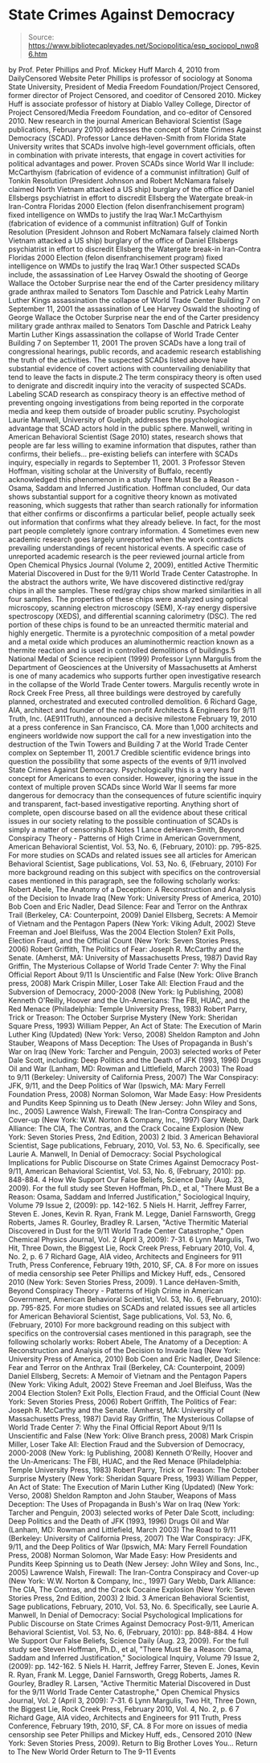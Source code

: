 # State Crimes Against Democracy

> Source: https://www.bibliotecapleyades.net/Sociopolitica/esp_sociopol_nwo86.htm

by Prof. Peter Phillips and Prof. Mickey Huff March 4, 2010
from DailyCensored Website
Peter Phillips is professor of sociology at Sonoma State University, President of Media Freedom Foundation/Project Censored, former director of Project Censored, and coeditor of Censored 2010. Mickey Huff is associate professor of history at Diablo Valley College, Director of Project Censored/Media Freedom Foundation, and co-editor of Censored 2010.
New research in the journal American Behavioral Scientist (Sage publications, February 2010) addresses the concept of State Crimes Against Democracy (SCAD).
Professor Lance deHaven-Smith from Florida State University writes that SCADs involve high-level government officials, often in combination with private interests, that engage in covert activities for political advantages and power.
Proven SCADs since World War II include:
McCarthyism (fabrication of evidence of a communist infiltration) Gulf of Tonkin Resolution (President Johnson and Robert McNamara falsely claimed North Vietnam attacked a US ship) burglary of the office of Daniel Ellsbergs psychiatrist in effort to discredit Ellsberg the Watergate break-in Iran-Contra Floridas 2000 Election (felon disenfranchisement program) fixed intelligence on WMDs to justify the Iraq War.1
McCarthyism (fabrication of evidence of a communist infiltration)
Gulf of Tonkin Resolution (President Johnson and Robert McNamara falsely claimed North Vietnam attacked a US ship)
burglary of the office of Daniel Ellsbergs psychiatrist in effort to discredit Ellsberg
the Watergate break-in
Iran-Contra
Floridas 2000 Election (felon disenfranchisement program)
fixed intelligence on WMDs to justify the Iraq War.1
Other suspected SCADs include,
the assassination of Lee Harvey Oswald the shooting of George Wallace the October Surprise near the end of the Carter presidency military grade anthrax mailed to Senators Tom Daschle and Patrick Leahy Martin Luther Kings assassination the collapse of World Trade Center Building 7 on September 11, 2001
the assassination of Lee Harvey Oswald
the shooting of George Wallace
the October Surprise near the end of the Carter presidency
military grade anthrax mailed to Senators Tom Daschle and Patrick Leahy
Martin Luther Kings assassination
the collapse of World Trade Center Building 7 on September 11, 2001
The proven SCADs have a long trail of congressional hearings, public records, and academic research establishing the truth of the activities. The suspected SCADs listed above have substantial evidence of covert actions with countervailing deniability that tend to leave the facts in dispute.2 The term conspiracy theory is often used to denigrate and discredit inquiry into the veracity of suspected SCADs.
Labeling SCAD research as conspiracy theory is an effective method of preventing ongoing investigations from being reported in the corporate media and keep them outside of broader public scrutiny.
Psychologist Laurie Manwell, University of Guelph, addresses the psychological advantage that SCAD actors hold in the public sphere.
Manwell, writing in American Behavioral Scientist (Sage 2010) states,
research shows that people are far less willing to examine information that disputes, rather than confirms, their beliefs... pre-existing beliefs can interfere with SCADs inquiry, especially in regards to September 11, 2001. 3
Professor Steven Hoffman, visiting scholar at the University of Buffalo, recently acknowledged this phenomenon in a study There Must Be a Reason - Osama, Saddam and Inferred Justification.
Hoffman concluded,
Our data shows substantial support for a cognitive theory known as motivated reasoning, which suggests that rather than search rationally for information that either confirms or disconfirms a particular belief, people actually seek out information that confirms what they already believe. In fact, for the most part people completely ignore contrary information. 4
Sometimes even new academic research goes largely unreported when the work contradicts prevailing understandings of recent historical events.
A specific case of unreported academic research is the peer reviewed journal article from Open Chemical Physics Journal (Volume 2, 2009), entitled Active Thermitic Material Discovered in Dust for the 9/11 World Trade Center Catastrophe.
In the abstract the authors write,
We have discovered distinctive red/gray chips in all the samples. These red/gray chips show marked similarities in all four samples. The properties of these chips were analyzed using optical microscopy, scanning electron microscopy (SEM), X-ray energy dispersive spectroscopy (XEDS), and differential scanning calorimetry (DSC). The red portion of these chips is found to be an unreacted thermitic material and highly energetic.
Thermite is a pyrotechnic composition of a metal powder and a metal oxide which produces an aluminothermic reaction known as a thermite reaction and is used in controlled demolitions of buildings.5 National Medal of Science recipient (1999) Professor Lynn Margulis from the Department of Geosciences at the University of Massachusetts at Amherst is one of many academics who supports further open investigative research in the collapse of the World Trade Center towers.
Margulis recently wrote in Rock Creek Free Press,
all three buildings were destroyed by carefully planned, orchestrated and executed controlled demolition. 6
Richard Gage, AIA, architect and founder of the non-profit Architects & Engineers for 9/11 Truth, Inc. (AE911Truth), announced a decisive milestone February 19, 2010 at a press conference in San Francisco, CA. More than 1,000 architects and engineers worldwide now support the call for a new investigation into the destruction of the Twin Towers and Building 7 at the World Trade Center complex on September 11, 2001.7 Credible scientific evidence brings into question the possibility that some aspects of the events of 9/11 involved State Crimes Against Democracy.
Psychologically this is a very hard concept for Americans to even consider. However, ignoring the issue in the context of multiple proven SCADs since World War II seems far more dangerous for democracy than the consequences of future scientific inquiry and transparent, fact-based investigative reporting.
Anything short of complete, open discourse based on all the evidence about these critical issues in our society relating to the possible continuation of SCADs is simply a matter of censorship.8
Notes
1 Lance deHaven-Smith, Beyond Conspiracy Theory - Patterns of High Crime in American Government, American Behavioral Scientist, Vol. 53, No. 6, (February, 2010): pp. 795-825. For more studies on SCADs and related issues see all articles for American Behavioral Scientist, Sage publications, Vol. 53, No. 6, (February, 2010) For more background reading on this subject with specifics on the controversial cases mentioned in this paragraph, see the following scholarly works: Robert Abele, The Anatomy of a Deception: A Reconstruction and Analysis of the Decision to Invade Iraq (New York: University Press of America, 2010) Bob Coen and Eric Nadler, Dead Silence: Fear and Terror on the Anthrax Trail (Berkeley, CA: Counterpoint, 2009) Daniel Ellsberg, Secrets: A Memoir of Vietnam and the Pentagon Papers (New York: Viking Adult, 2002) Steve Freeman and Joel Bleifuss, Was the 2004 Election Stolen? Exit Polls, Election Fraud, and the Official Count (New York: Seven Stories Press, 2006) Robert Griffith, The Politics of Fear: Joseph R. McCarthy and the Senate. (Amherst, MA: University of Massachusetts Press, 1987) David Ray Griffin, The Mysterious Collapse of World Trade Center 7: Why the Final Official Report About 9/11 Is Unscientific and False (New York: Olive Branch press, 2008) Mark Crispin Miller, Loser Take All: Election Fraud and the Subversion of Democracy, 2000-2008 (New York: Ig Publishing, 2008) Kenneth O'Reilly, Hoover and the Un-Americans: The FBI, HUAC, and the Red Menace (Philadelphia: Temple University Press, 1983) Robert Parry, Trick or Treason: The October Surprise Mystery (New York: Sheridan Square Press, 1993) William Pepper, An Act of State: The Execution of Marin Luther King (Updated) (New York: Verso, 2008) Sheldon Rampton and John Stauber, Weapons of Mass Deception: The Uses of Propaganda in Bush's War on Iraq (New York: Tarcher and Penguin, 2003) selected works of Peter Dale Scott, including: Deep Politics and the Death of JFK (1993, 1996) Drugs Oil and War (Lanham, MD: Rowman and Littlefield, March 2003) The Road to 9/11 (Berkeley: University of California Press, 2007) The War Conspiracy: JFK, 9/11, and the Deep Politics of War (Ipswich, MA: Mary Ferrell Foundation Press, 2008) Norman Solomon, War Made Easy: How Presidents and Pundits Keep Spinning us to Death (New Jersey: John Wiley and Sons, Inc., 2005) Lawrence Walsh, Firewall: The Iran-Contra Conspiracy and Cover-up (New York: W.W. Norton & Company, Inc., 1997) Gary Webb, Dark Alliance: The CIA, The Contras, and the Crack Cocaine Explosion (New York: Seven Stories Press, 2nd Edition, 2003) 2 Ibid. 3 American Behavioral Scientist, Sage publications, February, 2010, Vol. 53, No. 6. Specifically, see Laurie A. Manwell, In Denial of Democracy: Social Psychological Implications for Public Discourse on State Crimes Against Democracy Post-9/11, American Behavioral Scientist, Vol. 53, No. 6, (February, 2010): pp. 848-884. 4 How We Support Our False Beliefs, Science Daily (Aug. 23, 2009). For the full study see Steven Hoffman, Ph.D., et al, "There Must Be a Reason: Osama, Saddam and Inferred Justification," Sociological Inquiry, Volume 79 Issue 2, (2009): pp. 142-162. 5 Niels H. Harrit, Jeffrey Farrer, Steven E. Jones, Kevin R. Ryan, Frank M. Legge, Daniel Farnsworth, Gregg Roberts, James R. Gourley, Bradley R. Larsen, "Active Thermitic Material Discovered in Dust for the 9/11 World Trade Center Catastrophe," Open Chemical Physics Journal, Vol. 2 (April 3, 2009): 7-31. 6 Lynn Margulis, Two Hit, Three Down, the Biggest Lie, Rock Creek Press, February 2010, Vol. 4, No. 2, p. 6 7 Richard Gage, AIA video, Architects and Engineers for 911 Truth, Press Conference, February 19th, 2010, SF, CA. 8 For more on issues of media censorship see Peter Phillips and Mickey Huff, eds., Censored 2010 (New York: Seven Stories Press, 2009).
1 Lance deHaven-Smith, Beyond Conspiracy Theory - Patterns of High Crime in American Government, American Behavioral Scientist, Vol. 53, No. 6, (February, 2010): pp. 795-825. For more studies on SCADs and related issues see all articles for American Behavioral Scientist, Sage publications, Vol. 53, No. 6, (February, 2010)
For more background reading on this subject with specifics on the controversial cases mentioned in this paragraph, see the following scholarly works:
Robert Abele, The Anatomy of a Deception: A Reconstruction and Analysis of the Decision to Invade Iraq (New York: University Press of America, 2010)
Bob Coen and Eric Nadler, Dead Silence: Fear and Terror on the Anthrax Trail (Berkeley, CA: Counterpoint, 2009)
Daniel Ellsberg, Secrets: A Memoir of Vietnam and the Pentagon Papers (New York: Viking Adult, 2002)
Steve Freeman and Joel Bleifuss, Was the 2004 Election Stolen? Exit Polls, Election Fraud, and the Official Count (New York: Seven Stories Press, 2006)
Robert Griffith, The Politics of Fear: Joseph R. McCarthy and the Senate. (Amherst, MA: University of Massachusetts Press, 1987)
David Ray Griffin, The Mysterious Collapse of World Trade Center 7: Why the Final Official Report About 9/11 Is Unscientific and False (New York: Olive Branch press, 2008)
Mark Crispin Miller, Loser Take All: Election Fraud and the Subversion of Democracy, 2000-2008 (New York: Ig Publishing, 2008)
Kenneth O'Reilly, Hoover and the Un-Americans: The FBI, HUAC, and the Red Menace (Philadelphia: Temple University Press, 1983)
Robert Parry, Trick or Treason: The October Surprise Mystery (New York: Sheridan Square Press, 1993)
William Pepper, An Act of State: The Execution of Marin Luther King (Updated) (New York: Verso, 2008)
Sheldon Rampton and John Stauber, Weapons of Mass Deception: The Uses of Propaganda in Bush's War on Iraq (New York: Tarcher and Penguin, 2003)
selected works of Peter Dale Scott, including:
Deep Politics and the Death of JFK (1993, 1996)
Drugs Oil and War (Lanham, MD: Rowman and Littlefield, March 2003)
The Road to 9/11 (Berkeley: University of California Press, 2007)
The War Conspiracy: JFK, 9/11, and the Deep Politics of War (Ipswich, MA: Mary Ferrell Foundation Press, 2008)
Norman Solomon, War Made Easy: How Presidents and Pundits Keep Spinning us to Death (New Jersey: John Wiley and Sons, Inc., 2005)
Lawrence Walsh, Firewall: The Iran-Contra Conspiracy and Cover-up (New York: W.W. Norton & Company, Inc., 1997)
Gary Webb, Dark Alliance: The CIA, The Contras, and the Crack Cocaine Explosion (New York: Seven Stories Press, 2nd Edition, 2003)
2 Ibid. 3 American Behavioral Scientist, Sage publications, February, 2010, Vol. 53, No. 6. Specifically, see Laurie A. Manwell, In Denial of Democracy: Social Psychological Implications for Public Discourse on State Crimes Against Democracy Post-9/11, American Behavioral Scientist, Vol. 53, No. 6, (February, 2010): pp. 848-884. 4 How We Support Our False Beliefs, Science Daily (Aug. 23, 2009). For the full study see Steven Hoffman, Ph.D., et al, "There Must Be a Reason: Osama, Saddam and Inferred Justification," Sociological Inquiry, Volume 79 Issue 2, (2009): pp. 142-162. 5 Niels H. Harrit, Jeffrey Farrer, Steven E. Jones, Kevin R. Ryan, Frank M. Legge, Daniel Farnsworth, Gregg Roberts, James R. Gourley, Bradley R. Larsen, "Active Thermitic Material Discovered in Dust for the 9/11 World Trade Center Catastrophe," Open Chemical Physics Journal, Vol. 2 (April 3, 2009): 7-31. 6 Lynn Margulis, Two Hit, Three Down, the Biggest Lie, Rock Creek Press, February 2010, Vol. 4, No. 2, p. 6 7 Richard Gage, AIA video, Architects and Engineers for 911 Truth, Press Conference, February 19th, 2010, SF, CA. 8 For more on issues of media censorship see Peter Phillips and Mickey Huff, eds., Censored 2010 (New York: Seven Stories Press, 2009).
Return to Big Brother Loves You...
Return to The New World Order
Return to The 9-11 Events
